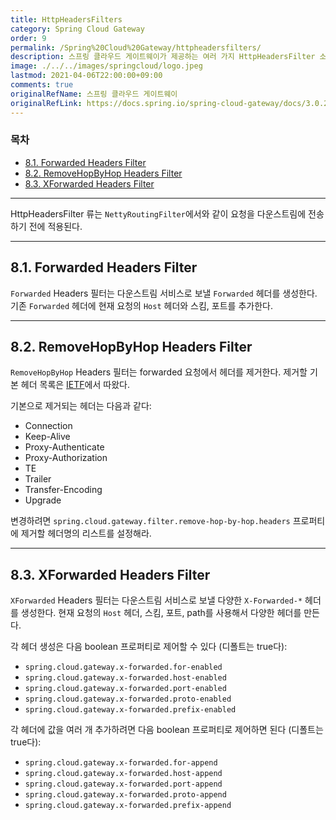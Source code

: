 ```yaml
---
title: HttpHeadersFilters
category: Spring Cloud Gateway
order: 9
permalink: /Spring%20Cloud%20Gateway/httpheadersfilters/
description: 스프링 클라우드 게이트웨이가 제공하는 여러 가지 HttpHeadersFilter 소개 한글 번역
image: ./../../images/springcloud/logo.jpeg
lastmod: 2021-04-06T22:00:00+09:00
comments: true
originalRefName: 스프링 클라우드 게이트웨이
originalRefLink: https://docs.spring.io/spring-cloud-gateway/docs/3.0.2/reference/html/#httpheadersfilters
---
```


### 목차

- [8.1. Forwarded Headers Filter](#81-forwarded-headers-filter)
- [8.2. RemoveHopByHop Headers Filter](#82-removehopbyhop-headers-filter)
- [8.3. XForwarded Headers Filter](#83-xforwarded-headers-filter)

---

HttpHeadersFilter 류는 `NettyRoutingFilter`에서와 같이 요청을 다운스트림에 전송하기 전에 적용된다.

---

## 8.1. Forwarded Headers Filter

`Forwarded` Headers 필터는 다운스트림 서비스로 보낼 `Forwarded` 헤더를 생성한다. 기존 `Forwarded` 헤더에 현재 요청의 `Host` 헤더와 스킴, 포트를 추가한다.

---

## 8.2. RemoveHopByHop Headers Filter

`RemoveHopByHop` Headers 필터는 forwarded 요청에서 헤더를 제거한다. 제거할 기본 헤더 목록은 [IETF](https://tools.ietf.org/html/draft-ietf-httpbis-p1-messaging-14#section-7.1.3)에서 따왔다.

기본으로 제거되는 헤더는 다음과 같다:

- Connection
- Keep-Alive
- Proxy-Authenticate
- Proxy-Authorization
- TE
- Trailer
- Transfer-Encoding
- Upgrade

변경하려면 `spring.cloud.gateway.filter.remove-hop-by-hop.headers` 프로퍼티에 제거할 헤더명의 리스트를 설정해라.

---

## 8.3. XForwarded Headers Filter

`XForwarded` Headers 필터는 다운스트림 서비스로 보낼 다양한 `X-Forwarded-*` 헤더를 생성한다. 현재 요청의 `Host` 헤더, 스킴, 포트, path를 사용해서 다양한 헤더를 만든다.

각 헤더 생성은 다음 boolean 프로퍼티로 제어할 수 있다 (디폴트는 true다):

- `spring.cloud.gateway.x-forwarded.for-enabled`
- `spring.cloud.gateway.x-forwarded.host-enabled`
- `spring.cloud.gateway.x-forwarded.port-enabled`
- `spring.cloud.gateway.x-forwarded.proto-enabled`
- `spring.cloud.gateway.x-forwarded.prefix-enabled`

각 헤더에 값을 여러 개 추가하려면 다음 boolean 프로퍼티로 제어하면 된다 (디폴트는 true다):

- `spring.cloud.gateway.x-forwarded.for-append`
- `spring.cloud.gateway.x-forwarded.host-append`
- `spring.cloud.gateway.x-forwarded.port-append`
- `spring.cloud.gateway.x-forwarded.proto-append`
- `spring.cloud.gateway.x-forwarded.prefix-append`